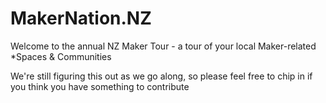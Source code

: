 # MakerNation.NZ

Welcome to the annual NZ Maker Tour - a tour of your local Maker-related *Spaces &amp; Communities

We're still figuring this out as we go along, so please feel free to chip in if you think you have something to contribute
